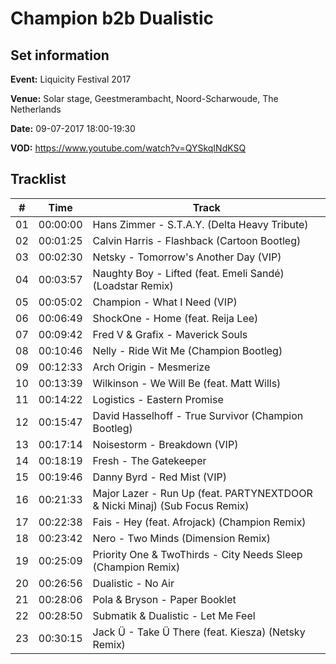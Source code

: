 # Champion b2b Dualistic
## Set information
**Event:** Liquicity Festival 2017

**Venue:** Solar stage, Geestmerambacht, Noord-Scharwoude, The Netherlands

**Date:** 09-07-2017 18:00-19:30

**VOD:** https://www.youtube.com/watch?v=QYSkqINdKSQ

## Tracklist
| \#  | Time     | Track                                                                      |
| --- | -------- | -------------------------------------------------------------------------- |
| 01  | 00:00:00 | Hans Zimmer - S.T.A.Y. (Delta Heavy Tribute)                               |
| 02  | 00:01:25 | Calvin Harris - Flashback (Cartoon Bootleg)                                |
| 03  | 00:02:30 | Netsky - Tomorrow's Another Day (VIP)                                      |
| 04  | 00:03:57 | Naughty Boy - Lifted (feat. Emeli Sandé) (Loadstar Remix)                  |
| 05  | 00:05:02 | Champion - What I Need (VIP)                                               |
| 06  | 00:06:49 | ShockOne - Home (feat. Reija Lee)                                          |
| 07  | 00:09:42 | Fred V & Grafix - Maverick Souls                                           |
| 08  | 00:10:46 | Nelly - Ride Wit Me (Champion Bootleg)                                     |
| 09  | 00:12:33 | Arch Origin - Mesmerize                                                    |
| 10  | 00:13:39 | Wilkinson - We Will Be (feat. Matt Wills)                                  |
| 11  | 00:14:22 | Logistics - Eastern Promise                                                |
| 12  | 00:15:47 | David Hasselhoff - True Survivor (Champion Bootleg)                        |
| 13  | 00:17:14 | Noisestorm - Breakdown (VIP)                                               |
| 14  | 00:18:19 | Fresh - The Gatekeeper                                                     |
| 15  | 00:19:46 | Danny Byrd - Red Mist (VIP)                                                |
| 16  | 00:21:33 | Major Lazer - Run Up (feat. PARTYNEXTDOOR & Nicki Minaj) (Sub Focus Remix) |
| 17  | 00:22:38 | Fais - Hey (feat. Afrojack) (Champion Remix)                               |
| 18  | 00:23:42 | Nero - Two Minds (Dimension Remix)                                         |
| 19  | 00:25:09 | Priority One & TwoThirds - City Needs Sleep (Champion Remix)               |
| 20  | 00:26:56 | Dualistic - No Air                                                         |
| 21  | 00:28:06 | Pola & Bryson - Paper Booklet                                              |
| 22  | 00:28:50 | Submatik & Dualistic - Let Me Feel                                         |
| 23  | 00:30:15 | Jack Ü - Take Ü There (feat. Kiesza) (Netsky Remix)                        |

